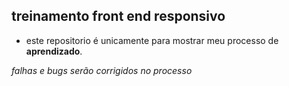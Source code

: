 ## treinamento front end responsivo

- este repositorio é unicamente para mostrar meu processo de **aprendizado**.

*falhas e bugs serão corrigidos no processo*
